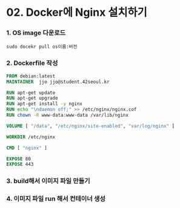# 02. Docker에 Nginx 설치하기

### 1. OS image 다운로드

`sudo docekr pull os이름:버전`

### 2. Dockerfile 작성

```dockerfile
FROM debian:latest
MAINTAINER	jjo	jjo@student.42seoul.kr

RUN apt-get update
RUN apt-get upgrade
RUN apt-get install -y nginx
RUN echo "\ndaemon off;" >> /etc/nginx/nginx.cof
RUN chown -R www-data:www-data /var/lib/nginx

VOLUME [ "/data", "/etc/nginx/site-enabled", "var/log/nginx" ]

WORKDIR /etc/nginx

CMD [ "nginx" ]

EXPOSE 80
EXPOSE 443
```

### 3. build해서 이미지 파일 만들기



### 4. 이미지 파일 run 해서 컨테이너 생성